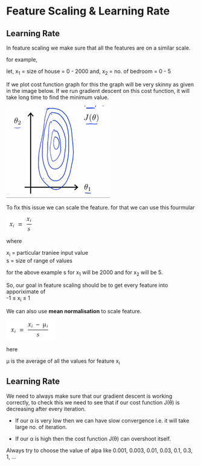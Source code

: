 # Feature Scaling & Learning Rate

## Learning Rate

In feature scaling we make sure that all the features are on a similar scale.

for example,

let, x<sub>1</sub> = size of house = 0 - 2000
and, x<sub>2</sub> = no. of bedroom = 0 - 5

If we plot cost function graph for this the graph will be very skinny as given in the image below. If we run gradient descent on this cost function, it will take long time to find the minimum value.

![](../../assets/steep_cost_func_graph.png)

To fix this issue we can scale the feature. for that we can use this fourmular

![](../../assets/feature_scaling_fourmulae.png)

where

x<sub>i</sub> = particular traniee input value  
s = size of range of values

for the above example s for x<sub>1</sub> will be 2000 and for x<sub>2</sub> will be 5.

So, our goal in feature scaling should be to get every feature into apporiximate of  
-1 &#8804; x<sub>i</sub> &#8804; 1

We can also use **mean normalisation** to scale feature.

![](../../assets/mean_norm_eq.png)

here

&#956; is the average of all the values for feature x<sub>i</sub>

## Learning Rate

We need to always make sure that our gradient descent is working correctly, to check this we need to see that if our cost function J(&theta;) is decreasing after every iteration.

- If our &alpha; is very low then we can have slow convergence i.e. it will take large no. of iteration.

- If our &alpha; is high then the cost function J(&theta;) can overshoot itself.

Always try to choose the value of alpa like 0.001, 0.003, 0.01, 0.03, 0.1, 0.3, 1, ...
